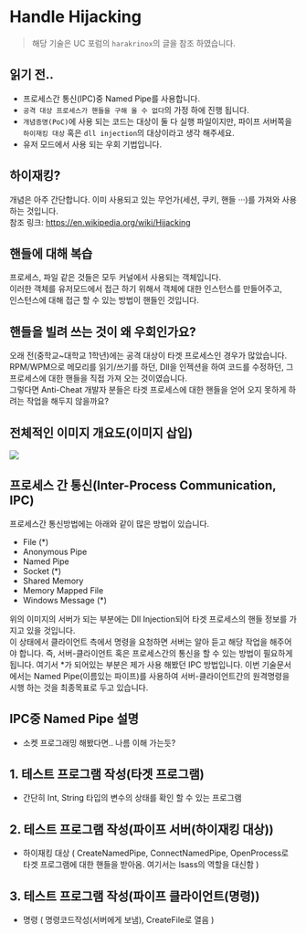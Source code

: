 # Handle Hijacking

> 해당 기술은 UC 포럼의 `harakrinox`의 글을 참조 하였습니다.

## 읽기 전..
  
  - 프로세스간 통신(IPC)중 Named Pipe를 사용합니다.
  - `공격 대상 프로세스가 핸들을 구해 올 수 없다`의 가정 하에 진행 됩니다.
  - `개념증명(PoC)`에 사용 되는 코드는 대상이 둘 다 실행 파일이지만, 파이프 서버쪽을 `하이재킹 대상` 혹은 `dll injection`의 대상이라고 생각 해주세요.
  - 유저 모드에서 사용 되는 우회 기법입니다.

## 하이재킹?

개념은 아주 간단합니다. 이미 사용되고 있는 무언가(세션, 쿠키, 핸들 ···)를 가져와 사용 하는 것입니다.
<br>참조 링크: https://en.wikipedia.org/wiki/Hijacking

## 핸들에 대해 복습

프로세스, 파일 같은 것들은 모두 커널에서 사용되는 객체입니다.<br>이러한 객체를 유저모드에서 접근 하기 위해서 객체에 대한 인스턴스를 만들어주고,<br>
인스턴스에 대해 접근 할 수 있는 방법이 핸들인 것입니다.

## 핸들을 빌려 쓰는 것이 왜 우회인가요?
오래 전(중학교~대학교 1학년)에는 공격 대상이 타겟 프로세스인 경우가 많았습니다.<br>
RPM/WPM으로 메모리를 읽기/쓰기를 하던, Dll을 인젝션을 하여 코드를 수정하던, 그 프로세스에 대한 핸들을 직접 가져 오는 것이였습니다.<br>
그렇다면 Anti-Cheat 개발자 분들은 타겟 프로세스에 대한 핸들을 얻어 오지 못하게 하려는 작업을 해두지 않을까요?<br>

## 전체적인 이미지 개요도(이미지 삽입)
<img src="https://user-images.githubusercontent.com/40850499/42858623-6f81303a-8a8a-11e8-88f3-90f182cab2bd.png"/>

## 프로세스 간 통신(Inter-Process Communication, IPC)

프로세스간 통신방법에는 아래와 같이 많은 방법이 있습니다.
  - File (*)
  - Anonymous Pipe
  - Named Pipe
  - Socket (*)
  - Shared Memory
  - Memory Mapped File
  - Windows Message (*)
  
위의 이미지의 서버가 되는 부분에는 Dll Injection되어 타겟 프로세스의 핸들 정보를 가지고 있을 것입니다.<br>
이 상태에서 클라이언트 측에서 명령을 요청하면 서버는 알아 듣고 해당 작업을 해주어야 합니다.
즉, 서버-클라이언트 혹은 프로세스간의 통신을 할 수 있는 방법이 필요하게됩니다.
여기서 *가 되어있는 부분은 제가 사용 해봤던 IPC 방법입니다.
이번 기술문서에서는 Named Pipe(이름있는 파이프)를 사용하여 서버-클라이언트간의 원격명령을 시행 하는 것을 최종목표로 두고 있습니다.

## IPC중 Named Pipe 설명

- 소켓 프로그래밍 해봤다면.. 나름 이해 가는듯?

## 1. 테스트 프로그램 작성(타겟 프로그램)
  - 간단히 Int, String 타입의 변수의 상태를 확인 할 수 있는 프로그램
## 2. 테스트 프로그램 작성(파이프 서버(하이재킹 대상))
  - 하이재킹 대상 ( CreateNamedPipe, ConnectNamedPipe, OpenProcess로 타겟 프로그램에 대한 핸들을 받아옴. 여기서는 lsass의 역할을 대신함 )
## 3. 테스트 프로그램 작성(파이프 클라이언트(명령))
  - 명령 ( 명령코드작성(서버에게 보냄), CreateFile로 열음 )
